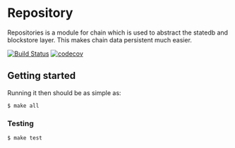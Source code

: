 # Repository

Repositories is a module for chain which is used to abstract the statedb and blockstore layer. This makes chain data persistent much easier.

[![Build Status](https://circleci.com/gh/DSiSc/repository/tree/master.svg?style=shield)](https://circleci.com/gh/DSiSc/repository/tree/master)
[![codecov](https://codecov.io/gh/DSiSc/repository/branch/master/graph/badge.svg)](https://codecov.io/gh/DSiSc/repository)

## Getting started

Running it then should be as simple as:

```
$ make all
```

### Testing

```
$ make test
```

